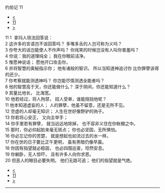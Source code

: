 ﻿





 约伯记 11




* [<](bible/JOB10.md)
* [11](bible/JOB.md)
* [>](bible/JOB12.md)



 
11 
1  拿玛人琐法回答说：  
2 这许多的言语岂不该回答吗？ 多嘴多舌的人岂可称为义吗？  
3 你夸大的话岂能使人不作声吗？ 你戏笑的时候岂没有人叫你害羞吗？  
4 你说：我的道理纯全； 我在你眼前洁净。  
5 惟愿神说话； 愿他开口攻击你，  
6 并将智慧的奥秘指示你； 他有诸般的智识。 所以当知道神追讨你 比你罪孽该得的还少。  
7 你考察就能测透神吗？ 你岂能尽情测透全能者吗？  
8 他的智慧高于天，你还能做什么？ 深于阴间，你还能知道什么？  
9 其量比地长， 比海宽。  
10 他若经过，将人拘禁， 招人受审，谁能阻挡他呢？  
11 他本知道虚妄的人； 人的罪孽，他虽不留意，还是无所不见。  
12 空虚的人却毫无知识； 人生在世好像野驴的驹子。     
13 你若将心安正， 又向主举手；  
14 你手里若有罪孽， 就当远远地除掉， 也不容非义住在你帐棚之中。  
15 那时，你必仰起脸来毫无斑点； 你也必坚固，无所惧怕。  
16 你必忘记你的苦楚， 就是想起也如流过去的水一样。  
17 你在世的日子要比正午更明， 虽有黑暗仍像早晨。  
18 你因有指望就必稳固， 也必四围巡查，坦然安息。  
19 你躺卧，无人惊吓， 且有许多人向你求恩。  
20 但恶人的眼目必要失明。 他们无路可逃； 他们的指望就是气绝。 
* [<](bible/JOB10.md)
* [11](bible/JOB.md)
* [>](bible/JOB12.md)





---









